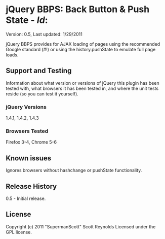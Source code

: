# jQuery BBPS: Back Button & Push State - $Id:$ #

Version: 0.5, Last updated: 1/29/2011

jQuery BBPS provides for AJAX loading of pages using the recommended Google standard (#!) or using the history.pushState to emulate full page loads.

## Support and Testing ##
Information about what version or versions of jQuery this plugin has been
tested with, what browsers it has been tested in, and where the unit tests
reside (so you can test it yourself).

### jQuery Versions ###
1.4.1, 1.4.2, 1.4.3

### Browsers Tested ###
Firefox 3-4, Chrome 5-6

## Known issues ##
Ignores browsers without hashchange or pushState functionality.

## Release History ##
0.5 - Initial release.

## License ##
Copyright (c) 2011 "SupermanScott" Scott Reynolds
Licensed under the GPL license.

